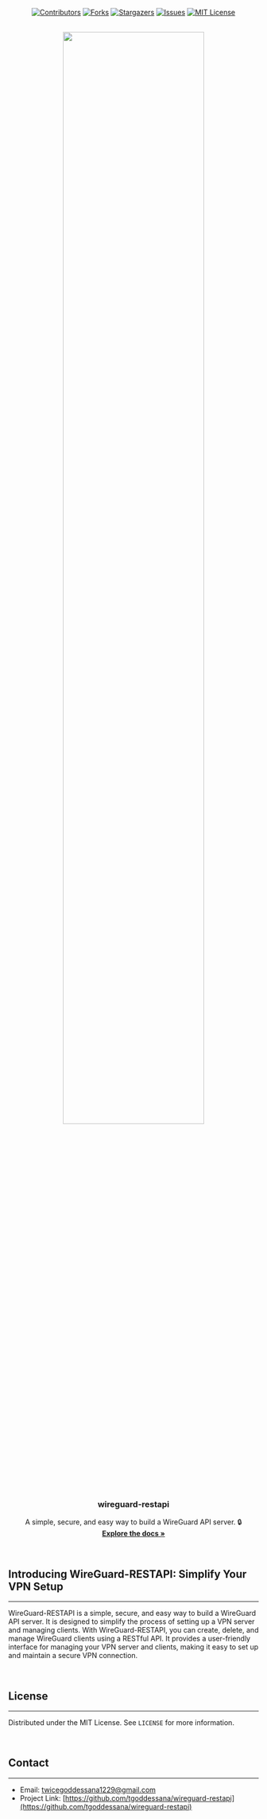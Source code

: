 <a name="readme-top"></a>

<div align="center">

[![Contributors][contributors-shield]][contributors-url]
[![Forks][forks-shield]][forks-url]
[![Stargazers][stars-shield]][stars-url]
[![Issues][issues-shield]][issues-url]
[![MIT License][license-shield]][license-url]

</div>

<br />
<div align="center">
  <a href="https://github.com/tgoddessana/wireguard-restapi">
    <img src="docs/_static/full_logo.svg" style="width:75%";>
  </a>

<h3 align="center">wireguard-restapi</h3>

  <p align="center">
    A simple, secure, and easy way to build a WireGuard API server. 🔒
    <br />
    <a href="https://tgoddessana.github.io/wireguard-restapi/"><strong>Explore the docs »</strong></a>
    <br />
  </p>
</div>

<br/>

## Introducing WireGuard-RESTAPI: Simplify Your VPN Setup

---

WireGuard-RESTAPI is a simple, secure, and easy way to build a WireGuard API server. It is designed to simplify the
process of setting up a VPN server and managing clients. With WireGuard-RESTAPI, you can create, delete, and manage
WireGuard clients using a RESTful API. It provides a user-friendly interface for managing your VPN server and clients,
making it easy to set up and maintain a secure VPN connection.

<br/>

## License

---

Distributed under the MIT License. See `LICENSE` for more information.

<br/>

## Contact

---

- Email: twicegoddessana1229@gmail.com
- Project
  Link: [https://github.com/tgoddessana/wireguard-restapi](https://github.com/tgoddessana/wireguard-restapi)


<!-- MARKDOWN LINKS & IMAGES -->
<!-- https://www.markdownguide.org/basic-syntax/#reference-style-links -->

[contributors-shield]: https://img.shields.io/github/contributors/tgoddessana/wireguard-restapi.svg?style=for-the-badge

[contributors-url]: https://github.com/tgoddessana/wireguard-restapi/graphs/contributors

[forks-shield]: https://img.shields.io/github/forks/tgoddessana/wireguard-restapi.svg?style=for-the-badge

[forks-url]: https://github.com/tgoddessana/wireguard-restapi/network/members

[stars-shield]: https://img.shields.io/github/stars/tgoddessana/wireguard-restapi.svg?style=for-the-badge

[stars-url]: https://github.com/tgoddessana/wireguard-restapi/stargazers

[issues-shield]: https://img.shields.io/github/issues/tgoddessana/wireguard-restapi.svg?style=for-the-badge

[issues-url]: https://github.com/tgoddessana/wireguard-restapi/issues

[license-shield]: https://img.shields.io/github/license/tgoddessana/wireguard-restapi.svg?style=for-the-badge

[license-url]: https://github.com/tgoddessana/wireguard-restapi/blob/master/LICENSE.txt

[Python]: https://img.shields.io/badge/python-306998?style=for-the-badge&logo=python&logoColor=white


